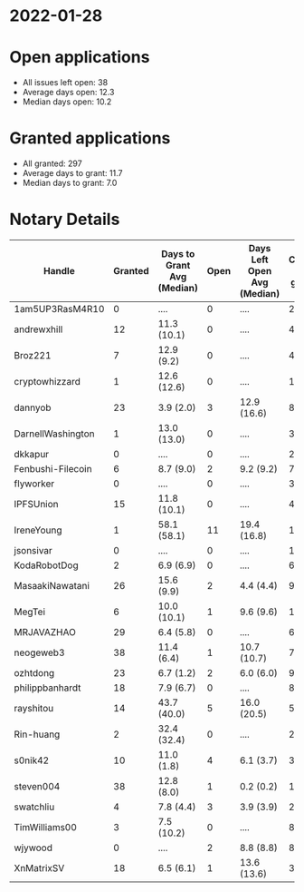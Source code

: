 2022-01-28
==========

# Open applications

- All issues left open: 38
- Average days open: 12.3
- Median days open: 10.2

# Granted applications

- All granted: 297
- Average days to grant: 11.7
- Median days to grant: 7.0

# Notary Details

| Handle            |   Granted | Days to Grant Avg (Median)   |   Open | Days Left Open Avg (Median)   |   Closed (no grant) |
|-------------------|-----------|------------------------------|--------|-------------------------------|---------------------|
| 1am5UP3RasM4R10   |         0 | ....                         |      0 | ....                          |                   2 |
| andrewxhill       |        12 | 11.3  (10.1)                 |      0 | ....                          |                  48 |
| Broz221           |         7 | 12.9  (9.2)                  |      0 | ....                          |                  48 |
| cryptowhizzard    |         1 | 12.6  (12.6)                 |      0 | ....                          |                  11 |
| dannyob           |        23 | 3.9  (2.0)                   |      3 | 12.9  (16.6)                  |                  85 |
| DarnellWashington |         1 | 13.0  (13.0)                 |      0 | ....                          |                   3 |
| dkkapur           |         0 | ....                         |      0 | ....                          |                   2 |
| Fenbushi-Filecoin |         6 | 8.7  (9.0)                   |      2 | 9.2  (9.2)                    |                  74 |
| flyworker         |         0 | ....                         |      0 | ....                          |                   3 |
| IPFSUnion         |        15 | 11.8  (10.1)                 |      0 | ....                          |                  44 |
| IreneYoung        |         1 | 58.1  (58.1)                 |     11 | 19.4  (16.8)                  |                  14 |
| jsonsivar         |         0 | ....                         |      0 | ....                          |                  13 |
| KodaRobotDog      |         2 | 6.9  (6.9)                   |      0 | ....                          |                   6 |
| MasaakiNawatani   |        26 | 15.6  (9.9)                  |      2 | 4.4  (4.4)                    |                  92 |
| MegTei            |         6 | 10.0  (10.1)                 |      1 | 9.6  (9.6)                    |                  19 |
| MRJAVAZHAO        |        29 | 6.4  (5.8)                   |      0 | ....                          |                  61 |
| neogeweb3         |        38 | 11.4  (6.4)                  |      1 | 10.7  (10.7)                  |                  74 |
| ozhtdong          |        23 | 6.7  (1.2)                   |      2 | 6.0  (6.0)                    |                  90 |
| philippbanhardt   |        18 | 7.9  (6.7)                   |      0 | ....                          |                  81 |
| rayshitou         |        14 | 43.7  (40.0)                 |      5 | 16.0  (20.5)                  |                  53 |
| Rin-huang         |         2 | 32.4  (32.4)                 |      0 | ....                          |                   2 |
| s0nik42           |        10 | 11.0  (1.8)                  |      4 | 6.1  (3.7)                    |                  30 |
| steven004         |        38 | 12.8  (8.0)                  |      1 | 0.2  (0.2)                    |                 104 |
| swatchliu         |         4 | 7.8  (4.4)                   |      3 | 3.9  (3.9)                    |                  20 |
| TimWilliams00     |         3 | 7.5  (10.2)                  |      0 | ....                          |                   8 |
| wjywood           |         0 | ....                         |      2 | 8.8  (8.8)                    |                   8 |
| XnMatrixSV        |        18 | 6.5  (6.1)                   |      1 | 13.6  (13.6)                  |                  31 |